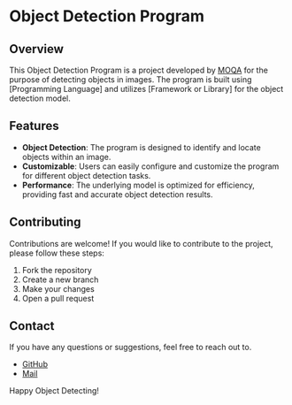 # Object Detection Program

## Overview

This Object Detection Program is a project developed by [MOQA](https://github.com/MOQA-01) for the purpose of detecting objects in images. The program is built using [Programming Language] and utilizes [Framework or Library] for the object detection model.

## Features

- **Object Detection**: The program is designed to identify and locate objects within an image.
- **Customizable**: Users can easily configure and customize the program for different object detection tasks.
- **Performance**: The underlying model is optimized for efficiency, providing fast and accurate object detection results.

## Contributing

Contributions are welcome! If you would like to contribute to the project, please follow these steps:

1. Fork the repository
2. Create a new branch
3. Make your changes
4. Open a pull request

## Contact

If you have any questions or suggestions, feel free to reach out to.
- [GitHub](https://github.com/MOQA-01)
- [Mail](mohdofficial4253@gmail.com)

Happy Object Detecting!
